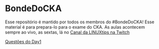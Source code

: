 # BondeDoCKA

Esse repositório é mantido por todos os membros do #BondeDoCKA!
Esse material é para prepara-lo para o exame do CKA. As aulas acontecem sempre
ao vivo, as sextas, lá no [Canal da LINUXtips na Twitch](https://twitch.tv/LINUXtips)

[Questões do Day1](day1/questoes.md)
